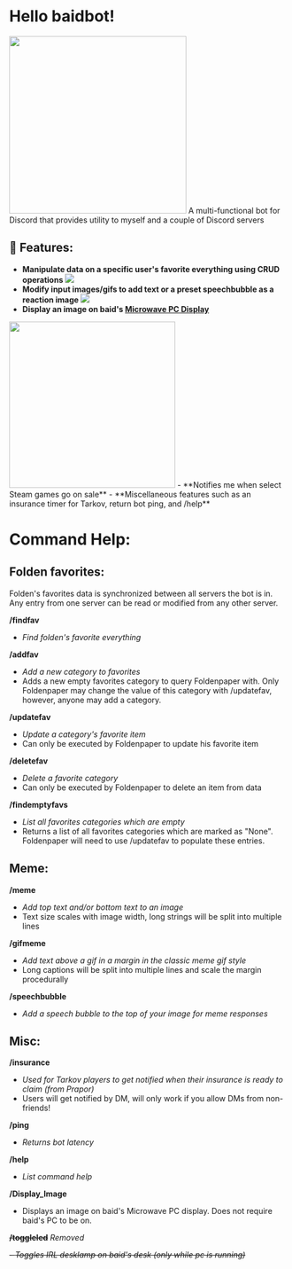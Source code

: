 # Hello baidbot!
<img src="https://github.com/Git-baid/Microwave-PC-LCD/blob/main/baidbot800x.png" width="320">
A multi-functional bot for Discord that provides utility to myself and a couple of Discord servers

## 🤖 Features:
- **Manipulate data on a specific user's favorite everything using CRUD operations**
![](https://raw.githubusercontent.com/CVScholtisek/baidbotDiscord/master/findfavDemonstration.gif)
- **Modify input images/gifs to add text or a preset speechbubble as a reaction image**
![](https://raw.githubusercontent.com/CVScholtisek/baidbotDiscord/master/memeDemonstration.gif)
- **Display an image on baid's [Microwave PC Display](https://github.com/Git-baid/Microwave-PC-LCD/tree/main)**
<img src="https://github.com/Git-baid/Microwave-PC-LCD/blob/main/20230725_235057.jpg" width="300">
- **Notifies me when select Steam games go on sale**
- **Miscellaneous features such as an insurance timer for Tarkov, return bot ping, and /help**

# Command Help:
## **Folden favorites:**
Folden's favorites data is synchronized between all servers the bot is in. Any entry from one server can be read or modified from any other server.

**/findfav**

- *Find folden's favorite everything*

**/addfav**

- *Add a new category to favorites*
- Adds a new empty favorites category to query Foldenpaper with. Only Foldenpaper may change the value of this category with /updatefav, however, anyone may add a category.

**/updatefav**

- *Update a category's favorite item*
- Can only be executed by Foldenpaper to update his favorite item

**/deletefav** 

- *Delete a favorite category*
- Can only be executed by Foldenpaper to delete an item from data

**/findemptyfavs**

- *List all favorites categories which are empty*
- Returns a list of all favorites categories which are marked as "None". Foldenpaper will need to use /updatefav to populate these entries.

## **Meme:**

**/meme** 

- *Add top text and/or bottom text to an image*
- Text size scales with image width, long strings will be split into multiple lines

**/gifmeme** 

- *Add text above a gif in a margin in the classic meme gif style*
- Long captions will be split into multiple lines and scale the margin procedurally

**/speechbubble** 

- *Add a speech bubble to the top of your image for meme responses*

## **Misc:**

**/insurance** 

- *Used for Tarkov players to get notified when their insurance is ready to claim (from Prapor)*
- Users will get notified by DM, will only work if you allow DMs from non-friends!

**/ping** 

- *Returns bot latency*

**/help** 

- *List command help*

**/Display_Image**

- Displays an image on baid's Microwave PC display. Does not require baid's PC to be on.

~~**/toggleled**~~ *Removed*

~~- *Toggles IRL desklamp on baid's desk (only while pc is running)*~~
